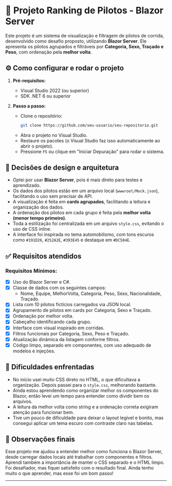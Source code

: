 # 🏁 Projeto Ranking de Pilotos - Blazor Server

Este projeto é um sistema de visualização e filtragem de pilotos de corrida, desenvolvido como desafio proposto, utilizando **Blazor Server**. Ele apresenta os pilotos agrupados e filtráveis por **Categoria, Sexo, Traçado e Peso**, com ordenação pela **melhor volta**.

## ⚙️ Como configurar e rodar o projeto

1. **Pré-requisitos:**
   - Visual Studio 2022 (ou superior)
   - SDK .NET 6 ou superior

2. **Passo a passo:**
   - Clone o repositório:
     ```bash
     git clone https://github.com/seu-usuario/seu-repositorio.git
     ```
   - Abra o projeto no Visual Studio.
   - Restaure os pacotes (o Visual Studio faz isso automaticamente ao abrir o projeto).
   - Pressione `F5` ou clique em "Iniciar Depuração" para rodar o sistema.

## 📐 Decisões de design e arquitetura

- Optei por usar **Blazor Server**, pois é mais direto para testes e aprendizado.
- Os dados dos pilotos estão em um arquivo local (`wwwroot/Mock.json`), facilitando o uso sem precisar de API.
- A visualização é feita em **cards agrupados**, facilitando a leitura e organização dos dados.
- A ordenação dos pilotos em cada grupo é feita pela **melhor volta (menor tempo primeiro)**.
- Toda a estilização foi centralizada em um arquivo `style.css`, evitando o uso de CSS inline.
- A interface foi inspirada no tema automobilismo, com tons escuros como `#191D26`, `#252A2E`, `#393E45` e destaque em `#DC504E`.

## ✅ Requisitos atendidos

### Requisitos Mínimos:

- [x] Uso do Blazor Server e C#.
- [x] Classe de dados com os seguintes campos:
  - Nome, Equipe, MelhorVolta, Categoria, Peso, Sexo, Nacionalidade, Traçado.
- [x] Lista com 10 pilotos fictícios carregados via JSON local.
- [x] Agrupamento de pilotos em cards por Categoria, Sexo e Traçado.
- [x] Ordenação por melhor volta.
- [x] Cabeçalho identificando cada grupo.
- [x] Interface com visual inspirado em corridas.
- [x] Filtros funcionais por Categoria, Sexo, Peso e Traçado.
- [x] Atualização dinâmica da listagem conforme filtros.
- [x] Código limpo, separado em componentes, com uso adequado de modelos e injeções.

## 💬 Dificuldades enfrentadas

- No início usei muito CSS direto no HTML, o que dificultava a organização. Depois passei para o `style.css`, melhorando bastante.
- Ainda estou aprendendo como organizar melhor os componentes do Blazor, então levei um tempo para entender como dividir bem os arquivos.
- A leitura da melhor volta como string e a ordenação correta exigiram atenção para funcionar bem.
- Tive um pouco de dificuldade para deixar o layout legível e bonito, mas consegui aplicar um tema escuro com contraste claro nas tabelas.

## 📌 Observações finais

Esse projeto me ajudou a entender melhor como funciona o Blazor Server, desde carregar dados locais até trabalhar com componentes e filtros. Aprendi também a importância de manter o CSS separado e o HTML limpo. Foi desafiador, mas fiquei satisfeito com o resultado final. Ainda tenho muito o que aprender, mas esse foi um bom passo!

---
